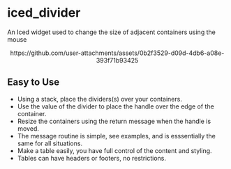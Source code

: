 # iced_divider
An Iced widget used to change the size of adjacent containers using the mouse

<div align="center">
https://github.com/user-attachments/assets/0b2f3529-d09d-4db6-a08e-393f71b93425
</div>

## Easy to Use

* Using a stack, place the dividers(s) over your containers.
* Use the value of the divider to place the handle over the edge of the container.
* Resize the containers using the return message when the handle is moved.
* The message routine is simple, see examples, and is esssentially the same for all situations.
* Make a table easily, you have full control of the content and styling.
* Tables can have headers or footers, no restrictions.
